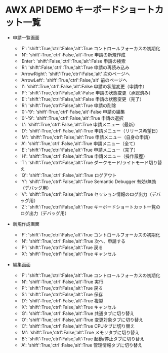 AWX API DEMO キーボードショートカット一覧
====================================

* 申請一覧画面
  - 'F': 'shift':True,'ctrl':False,'alt':True		コントロールフォーカスの初期化
  - 'N': 'shift':True,'ctrl':False,'alt':True		申請の新規作成
  - 'Enter': 'shift':False,'ctrl':True,'alt':False		申請の検索
  - 'R': 'shift':False,'ctrl':True,'alt':True		申請の再読み込み
  - 'ArrowRight': 'shift':True,'ctrl':False,'alt'		次のページへ
  - 'ArrowLeft': 'shift':True,'ctrl':False,'alt'		前のページへ
  - 'I': 'shift':True,'ctrl':False,'alt':False		申請の状態変更（申請中）
  - 'P': 'shift':True,'ctrl':False,'alt':False		申請の状態変更（承認済み）
  - 'E': 'shift':True,'ctrl':False,'alt':False		申請の状態変更（完了）
  - 'R': 'shift':True,'ctrl':False,'alt':True		申請の削除
  - '0'-'9': 'shift':True,'ctrl':False,'alt':False		申請の編集
  - '0'-'9': 'shift':True,'ctrl':False,'alt':True		申請の選択
  - 'L': 'shift':True,'ctrl':False,'alt':True		申請メニュー（最新）
  - 'D': 'shift':True,'ctrl':False,'alt':True		申請メニュー（リリース希望日）
  - 'M': 'shift':True,'ctrl':False,'alt':True		申請メニュー（自身の申請）
  - 'A': 'shift':True,'ctrl':False,'alt':True		申請メニュー（全て）
  - 'E': 'shift':True,'ctrl':False,'alt':True		申請メニュー（完了）
  - 'H': 'shift':True,'ctrl':False,'alt':True		申請メニュー（操作履歴）
  - 'T': 'shift':True,'ctrl':False,'alt':True		ダークモード/ライトモード切り替え
  - 'Q': 'shift':True,'ctrl':False,'alt':True		ログアウト
  - 'Y': 'shift':True,'ctrl':False,'alt':True		Semantic Debugger 有効/無効（デバッグ用）
  - 'V': 'shift':True,'ctrl':False,'alt':True		セッション情報のログ出力（デバッグ用）
  - 'Z': 'shift':True,'ctrl':False,'alt':True		キーボードショートカット一覧のログ出力（デバッグ用）

* 新規作成画面
  - 'F': 'shift':True,'ctrl':False,'alt':True		コントロールフォーカスの初期化
  - 'N': 'shift':True,'ctrl':False,'alt':True		次へ、申請する
  - 'P': 'shift':True,'ctrl':False,'alt':True		戻る
  - 'X': 'shift':True,'ctrl':False,'alt':True		キャンセル

* 編集画面
  - 'F': 'shift':True,'ctrl':False,'alt':True		コントロールフォーカスの初期化
  - 'N': 'shift':True,'ctrl':False,'alt':True		実行
  - 'P': 'shift':True,'ctrl':False,'alt':True		戻る
  - 'S': 'shift':True,'ctrl':False,'alt':True		保存
  - 'D': 'shift':True,'ctrl':False,'alt':True		複製
  - 'X': 'shift':True,'ctrl':False,'alt':True		キャンセル
  - 'G': 'shift':True,'ctrl':False,'alt':True		共通タブに切り替え
  - 'O': 'shift':True,'ctrl':False,'alt':True		変更対象タブに切り替え
  - 'C': 'shift':True,'ctrl':False,'alt':True		CPUタブに切り替え
  - 'M': 'shift':True,'ctrl':False,'alt':True		メモリタブに切り替え
  - 'B': 'shift':True,'ctrl':False,'alt':True		起動/停止タブに切り替え
  - 'A': 'shift':True,'ctrl':False,'alt':True		管理情報タブに切り替え
